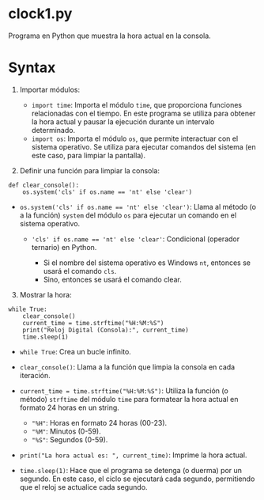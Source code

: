 # clock1.py
Programa en Python que muestra la hora actual en la consola.

# Syntax

1. Importar módulos:

    - `import time`: Importa el módulo `time`, que proporciona funciones relacionadas con el tiempo. En este programa se utiliza para obtener la hora actual y pausar la ejecución durante un intervalo determinado.
    - `import os`: Importa el módulo `os`, que permite interactuar con el sistema operativo. Se utiliza para ejecutar comandos del sistema (en este caso, para limpiar la pantalla).

2. Definir una función para limpiar la consola:

```
def clear_console():
    os.system('cls' if os.name == 'nt' else 'clear')
```

- `os.system('cls' if os.name == 'nt' else 'clear')`: Llama al método (o a la función) `system` del módulo `os` para ejecutar un comando en el sistema operativo.

    - `'cls' if os.name == 'nt' else 'clear'`: Condicional (operador ternario) en Python.

        - Si el nombre del sistema operativo es Windows `nt`, entonces se usará el comando `cls`.
        - Sino, entonces se usará el comando clear.

3. Mostrar la hora:

```
while True:
    clear_console()
    current_time = time.strftime("%H:%M:%S")
    print("Reloj Digital (Consola):", current_time)
    time.sleep(1)
```

- `while True`: Crea un bucle infinito.
- `clear_console()`: Llama a la función que limpia la consola en cada iteración.
- `current_time = time.strftime("%H:%M:%S")`: Utiliza la función (o método) `strftime` del módulo `time` para formatear la hora actual en formato 24 horas en un string.

    - `"%H"`: Horas en formato 24 horas (00-23).
    - `"%M"`: Minutos (0-59).
    - `"%S"`: Segundos (0-59).

- `print("La hora actual es: ", current_time)`: Imprime la hora actual.
- `time.sleep(1)`: Hace que el programa se detenga (o duerma) por un segundo. En este caso, el ciclo se ejecutará cada segundo, permitiendo que el reloj se actualice cada segundo.